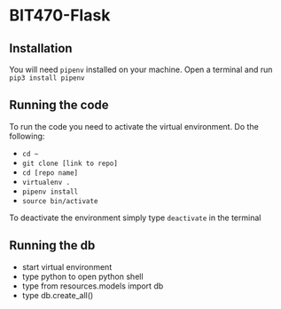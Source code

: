 # BIT470-Flask

## Installation
You will need `pipenv` installed on your machine. Open a terminal and run
`pip3 install pipenv`

## Running the code

To run the code you need to activate the virtual environment. Do the following:

* `cd ~`
* `git clone [link to repo]`
* `cd [repo name]`
* `virtualenv .`
* `pipenv install`
* `source bin/activate`

To deactivate the environment simply type `deactivate` in the terminal

## Running the db
* start virtual environment
* type python to open python shell
* type from resources.models import db
* type db.create_all()
